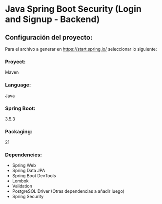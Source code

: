 # Java Spring Boot Security (Login and Signup - Backend)
## Configuración del proyecto: 
Para el archivo a generar en https://start.spring.io/ seleccionar lo siguiente:
### Proyect:
Maven
### Language:
Java
### Spring Boot:
3.5.3
### Packaging:
21
### Dependencies:
- Spring Web
- Spring Data JPA
- Spring Boot DevTools
- Lombok
- Validation
- PostgreSQL Driver
(Otras dependencias a añadir luego)
- Spring Security